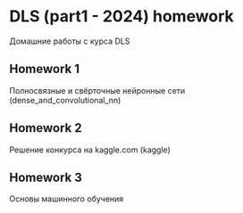 # DLS (part1 - 2024) homework

Домашние работы с курса DLS 

## Homework 1
Полносвязные и свёрточные нейронные сети (dense_and_convolutional_nn)

## Homework 2
Решение конкурса на kaggle.com (kaggle)

## Homework 3
Основы машинного обучения
